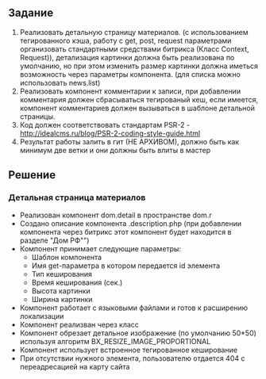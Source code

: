 ## Задание

1. Реализовать детальную страницу материалов. (с использованием тегированного кэша, работу с get, post, request параметрами организовать стандартными средствами битрикса (Класс Context, Request)), детализация картинки должна быть реализована по умолчанию, но при этом изменить размер картинки должна иметься возможность через параметры компонента. (для списка можно использовать news.list)
1. Реализовать компонент комментарии к записи, при добавлении комментария должен сбрасываться тегированый кеш, если имеется, компонент комментариев должен вызываться в шаблоне детальной страницы.
1. Код должен соответствовать стандартам PSR-2 - http://idealcms.ru/blog/PSR-2-coding-style-guide.html
1. Результат работы залить в гит (НЕ АРХИВОМ), должно быть как минимум две ветки и они должны быть влиты в мастер

## Решение

### Детальная страница материалов

* Реализован компонент dom.detail в пространстве dom.r
* Создано описание компонента .description.php (при добавлении компонента через битрикс этот компонент будет находится в разделе "Дом РФ"")
* Компонент принимает следующие параметры:
    * Шаблон компонента
    * Имя get-параметра в котором передается id элемента
    * Тип кеширования
    * Время кеширования (сек.)
    * Высота картинки
    * Ширина картинки
* Компонент работает с языковыми файлами и готов к расширению локализации
* Компонент реализван через класс
* Компонент обрезает детальное изображение (по умолчанию 50*50) используя алгоритм BX_RESIZE_IMAGE_PROPORTIONAL
* Компонент использует встроенное тегированное кеширование
* При отсутствии нужного элемента, пользователю отдается 404 с переадресацией на карту сайта 